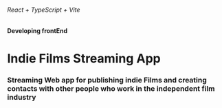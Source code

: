###### React + TypeScript + Vite
#### Developing frontEnd

# Indie Films Streaming App
### Streaming Web app for publishing indie Films and creating contacts with other people who work in the independent film industry
